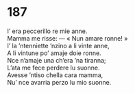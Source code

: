 # 187
  
I’ era peccerillo re mie anne.  
Mamma me risse: — « Nun amare ronne! »  
I’ la ’ntenniette ’nzino a li vinte anne,  
A li vintune po’ amaje doie ronne.  
Nce n’amaje una ch’era ’na tiranna;  
L’ata me fece perdere lu suonne.  
Avesse ’ntiso chella cara mamma,  
Nu’ nce avarria perzo lu mio suonne.
